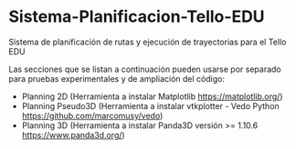 # Sistema-Planificacion-Tello-EDU
Sistema de planificación de rutas y ejecución de trayectorias para el Tello EDU

Las secciones que se listan a continuación pueden usarse por separado para pruebas experimentales y de ampliación del código:
* Planning 2D (Herramienta a instalar Matplotlib https://matplotlib.org/)
* Planning Pseudo3D (Herramienta a instalar vtkplotter - Vedo Python https://github.com/marcomusy/vedo)
* Planning 3D (Herramienta a instalar Panda3D versión >= 1.10.6 https://www.panda3d.org/)
